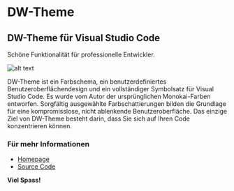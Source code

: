 # DW-Theme
## DW-Theme für Visual Studio Code
Schöne Funktionalität für professionelle Entwickler.

![alt text](https://wetter.dev/img/carbon.png)

DW-Theme ist ein Farbschema, ein benutzerdefiniertes Benutzeroberflächendesign und ein vollständiger Symbolsatz für Visual Studio Code. Es wurde vom Autor der ursprünglichen Monokai-Farben entworfen. Sorgfältig ausgewählte Farbschattierungen bilden die Grundlage für eine kompromisslose, nicht ablenkende Benutzeroberfläche. Das einzige Ziel von DW-Theme besteht darin, dass Sie sich auf Ihren Code konzentrieren können.

### Für mehr Informationen
* [Homepage](https://wetter.dev)
* [Source Code](https://github.com/davidwetter/vsc-theme)

**Viel Spass!**
